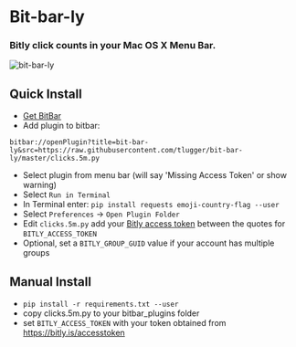 Bit-bar-ly
==========

### Bitly click counts in your Mac OS X Menu Bar.

![bit-bar-ly](https://lunavision.s3-us-west-1.amazonaws.com/bit-bar-ly.png?v2)

Quick Install
-------------
- [Get BitBar](https://getbitbar.com/)
- Add plugin to bitbar: 
```
bitbar://openPlugin?title=bit-bar-ly&src=https://raw.githubusercontent.com/tlugger/bit-bar-ly/master/clicks.5m.py
```
- Select plugin from menu bar (will say 'Missing Access Token' or show warning)
- Select `Run in Terminal`
- In Terminal enter: `pip install requests emoji-country-flag --user`
- Select `Preferences` -> `Open Plugin Folder`
- Edit `clicks.5m.py` add your [Bitly access token](https://bitly.is/accesstoken) between the quotes for `BITLY_ACCESS_TOKEN`
- Optional, set a `BITLY_GROUP_GUID` value if your account has multiple groups

Manual Install
--------------
- `pip install -r requirements.txt --user`
- copy clicks.5m.py to your bitbar_plugins folder
- set `BITLY_ACCESS_TOKEN` with your token obtained from https://bitly.is/accesstoken
